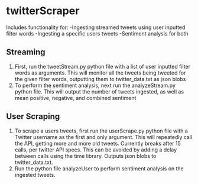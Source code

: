 # twitterScraper
Includes functionality for:
  -Ingesting streamed tweets using user inputted filter words
  -Ingesting a specific users tweets
  -Sentiment analysis for both

## Streaming
1. First, run the tweetStream.py python file with a list of user inputted filter words as arguments. This will monitor all the tweets being tweeted for the given filter words, outputting them to twitter_data.txt as json blobs
2. To perform the sentiment analysis, next run the analyzeStream.py python file. This will output the number of tweets ingested, as well as mean positive, negative, and combined sentiment

## User Scraping
1. To scrape a users tweets, first run the userScrape.py python file with a Twitter username as the first and only argument. This will repeatedly call the API, getting more and more old tweets. Currently breaks after 15 calls, per twitter API specs. This can be avoided by adding a delay between calls using the time library. Outputs json blobs to twitter_data.txt.
2. Run the python file analyzeUser to perform sentiment analysis on the ingested tweets.
